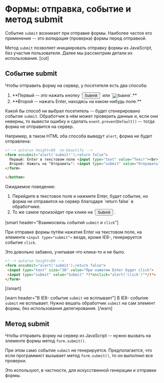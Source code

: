 # Формы: отправка, событие и метод submit

Событие `submit` возникает при отправке формы. Наиболее частое его применение -- это *валидация* (проверка) формы перед отправкой. 

Метод `submit` позволяет инициировать отправку формы из JavaScript, без участия пользователя. Далее мы рассмотрим детали их использования.
[cut]
## Событие submit

Чтобы отправить форму на сервер, у посетителя есть два способа:

<ol>
<li>**Первый -- это нажать кнопку `<input type="submit">` или `<input type="image">`.**</li>
<li>**Второй -- нажать Enter, находясь на каком-нибудь поле.**</li>
</ol>

Какой бы способ ни выбрал посетитель -- будет сгенерировано событие `submit`. Обработчик в нём может проверить данные и, если они неверны, то вывести ошибку и сделать `event.preventDefault()` -- тогда форма не отправится на сервер.

Например, в таком HTML оба способа выведут `alert`, форма не будет отправлена:

```html
<!--+ autorun height=80  no-beautify -->
<form onsubmit="alert('submit!');return false">
  Первый: Enter в текстовом поле <input type="text" value="Текст"><br>
  Второй: Нажать на "Отправить": <input type="submit" value="Отправить">
</form>

</button>
```

Ожидаемое поведение:

<ol><li>Перейдите в текстовое поле и нажмите Enter, будет событие, но форма не отправится на сервер благодаря `return false` в обработчике.</li>
<li>То же самое произойдет при клике на `<input type="submit">`.</li>
</ol>

[smart header="Взаимосвязь событий `submit` и `click`"]

При отправке формы путём нажатия Enter на текстовом поле, на элементе `<input type="submit">` везде, кроме IE8-, генерируется событие `click`.

Это довольно забавно, учитывая что клика-то и не было.

```html
<!--+ autorun height=80 -->
<form onsubmit="alert('submit');return false">
 <input type="text" size="30" value="При нажатии Enter будет click">
 <input type="submit" value="Submit" *!*onclick="alert('click')"*/!*>
</form>
```

[/smart]

[warn header="В IE8- событие `submit` не всплывает"]
В IE8- событие `submit` не всплывает. Нужно вешать обработчик `submit` на сам элемент формы, без использования делегирования.
[/warn]


## Метод submit

Чтобы отправить форму на сервер из JavaScript -- нужно вызвать на элементе формы метод `form.submit()`.

При этом само событие `submit` не генерируется. Предполагается, что если программист вызывает метод `form.submit()`, то он выполнил все проверки.

Это используют, в частности, для искусственной генерации и отправки формы.





